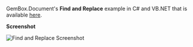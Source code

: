 GemBox.Document's **Find and Replace** example in C# and VB.NET that is available [here](https://www.gemboxsoftware.com/document/examples/c-sharp-vb-net-find-replace-word/405).

**Screenshot**

![Find and Replace Screenshot](https://www.gemboxsoftware.com/Document/Examples/Content/ContentManipulation/FindandReplace/FindAndReplace.png)